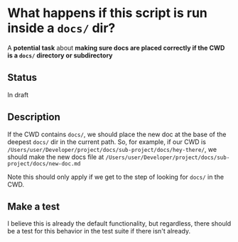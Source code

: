 # What happens if this script is run inside a `docs/` dir?

A **potential task** about **making sure docs are placed correctly if the CWD is a `docs/` directory or subdirectory**

## Status

In draft

## Description

If the CWD contains `docs/`, we should place the new doc at the base of the deepest `docs/` dir in the current path. So, for example, if our CWD is `/Users/user/Developer/project/docs/sub-project/docs/hey-there/`, we should make the new docs file at `/Users/user/Developer/project/docs/sub-project/docs/new-doc.md`

Note this should only apply if we get to the step of looking for `docs/` in the CWD.

## Make a test

I believe this is already the default functionality, but regardless, there should be a test for this behavior in the test suite if there isn't already.
